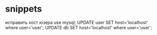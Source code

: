 snippets
========

исправить хост юзера
use mysql;
UPDATE user SET host='localhost' where user='user';
UPDATE db SET host='localhost' where user='user';